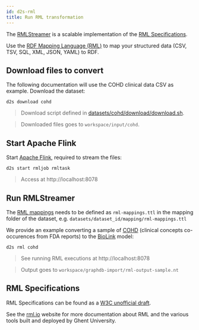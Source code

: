 ```yaml
---
id: d2s-rml
title: Run RML transformation
---
```


The [RMLStreamer](https://github.com/RMLio/RMLStreamer/) is a scalable implementation of the [RML Specifications](https://rml.io/specs/rml/).

Use the [RDF Mapping Language (RML)](https://rml.io/) to map your structured data (CSV, TSV, SQL, XML, JSON, YAML) to RDF. 

## Download files to convert

The following documentation will use the COHD clinical data CSV as example. Download the dataset:

```shell
d2s download cohd
```

> Download script defined in [datasets/cohd/download/download.sh](https://github.com/MaastrichtU-IDS/d2s-transform-template/blob/master/datasets/cohd/download/download.sh).

> Downloaded files goes to `workspace/input/cohd`.

## Start Apache Flink

Start [Apache Flink](https://flink.apache.org/), required to stream the files:

```shell
d2s start rmljob rmltask
```

> Access at http://localhost:8078

## Run RMLStreamer

The [RML mappings](https://rml.io/specs/rml/) needs to be defined as `rml-mappings.ttl` in the mapping folder of the dataset, e.g. `datasets/dataset_id/mapping/rml-mappings.ttl`

We provide an example converting a sample of [COHD](https://github.com/MaastrichtU-IDS/d2s-transform-template/blob/master/datasets/cohd/mapping/rml-mappings.ttl) (clinical concepts co-occurences from FDA reports) to the [BioLink](https://biolink.github.io/biolink-model/docs/) model:

```shell
d2s rml cohd
```

> See running RML executions at http://localhost:8078

> Output goes to `workspace/graphdb-import/rml-output-sample.nt`

## RML Specifications

RML Specifications can be found as a [W3C unofficial draft](https://rml.io/specs/rml/).

See the [rml.io](https://rml.io/) website for more documentation about RML and the various tools built and deployed by Ghent University.